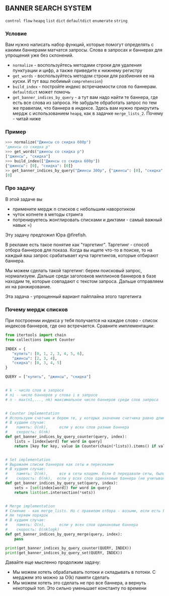 ## BANNER SEARCH SYSTEM

`control flow` `heapq` `list` `dict` `defaultdict` `enumerate` `string`

### Условие

Вам нужно написать набор функций, которые помогут определять с какими баннерами матчатся запросы.
Слова в запросах и баннерах для упрощения уже без склонений.

* `normalize` - воспользуйтесь методами строки для удаления пунктуации и цифр, а также приведите к нижнему регистру 
* `get_words` - воспользуйтесь методом строки для разбиения ее на куски. И тут ваш любимый `comprehension`)
* `build_index` - постройте индекс встречаемости слов по баннерам. `defaultdict` может помочь
* `get_banner_indices_by_query` - а тут вам надо найти те баннера, где есть все слова из запроса. 
Не забудьте обработать запрос по тем же правилам, что баннера в индексе. Здесь вам нужно прикрутить мердж с использованием `heapq`, как в задачке `merge_lists_2`. Почему - читай ниже

### Пример

```python
>>> normalize("Джинсы со скидка 600р")
"джинсы со скидка р"
>>> get_words("джинсы со скидка р")
["джинсы", "скидка"]
>>> build_index(["Джинсы со скидка 600р"])
{"джинсы": [0], "скидка": [0]}
>> get_banner_indices_by_query("Джинсы 300р", {"джинсы": [0], "скидка": [0]})
[0]
```

### Про задачу

В этой задаче вы
* примените мердж n списков с небольшим наворотиком
* чуток копнете в методы стринга
* потренируетесь жонглировать списками и диктами - самый важный навык =)

Эту задачу предложил Юра @firefish. 

В рекламе есть такое понятие как "таргетинг". Таргетинг - способ отбора баннеров для показа.
Когда вы ищете что-то в поиске, то на каждый ваш запрос срабатывает куча таргетингов, которые отбирают баннера.

Мы можем сделать такой таргетинг: берем поисковый запрос, нормализуем. Дальше среди заголовков миллионов баннеров в базе находим те, которые совпадают с текстом запроса. Дальше отправляем их на ранжирование. 

Эта задача - упрощенный вариант пайплайна этого таргетинга

### Почему мердж списков

При построении индекса у тебя получается на каждое слово - список индексов баннеров, где оно встречается. 
Сравните имплементации:

```python
from itertools import chain
from collections import Counter

INDEX = {
   "купить": [0, 1, 2, 3, 4, 5, 6],
   "джинсы": [2, 3, 4],
   "скидка": [0, 3, 4, 5]
}

QUERY = ["купить", "джинсы", "скидка"]


# k - число слов в запросе
# ni - число баннеров у слова i в запросе
# n - max(n1,..., nk) максимальное число баннеров среди слов запроса


# Counter implementation
# Используем счетчик и берем те, у которых значение счетчика равно длине запроса
# В худшем случае:
#    память: О(nk),     если у всех слов разные баннера
#    скорость: О(nk)
def get_banner_indices_by_query_counter(query, index):
    lists = [index[word] for word in query]
    return [key for key, value in Counter(chain(*lists)).items() if value == len(query)]


# Set implementation
# Выражаем списки баннеров как сеты и пересекаем
# В худшем случае:
#    память: О(nk),     все в сеты кладем. Если б передавали сеты, было б О(n). Также можно пересекать по очереди за O(n)
#    скорость: О(nk),  если у всех слов одинаковые баннера (не учитывая возможные коллизии). Теряем порядок. С учетом порядка - O(nk + nlogn)
def get_banner_indices_by_query_set(query, index):
    sets = [set(index[word]) for word in query]
    return list(set.intersection(*sets))


# Merge implementation
# Слияние - как merge_lists. Но с правилом отбора - возьми, если есть k одинаковых баннера подряд
# Не теряем порядок
# В худшем случае:
#    память: О(n),      если у всех слов одинаковые баннера
#    скорость: О(nklogk)
def get_banner_indices_by_query_merge(query, index):
    pass

print(get_banner_indices_by_query_counter(QUERY, INDEX))
print(get_banner_indices_by_query_set(QUERY, INDEX))
```

Давайте еще мысленно продолжим задачу:

* Мы можем хотеть обрабатывать потоки и складывать в потоки. С мерджем это можно за О(k) памяти сделать
* Мы можем хотеть это сделать не про все баннера, а вернуть некоторый топ. Это сильно уменьшает константу по времени
